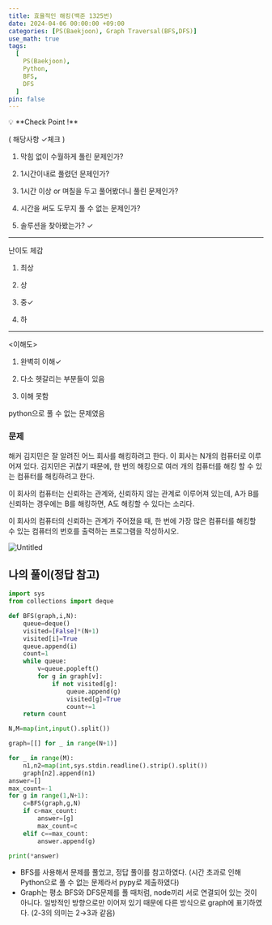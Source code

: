 ```yaml
---
title: 효율적인 해킹(백준 1325번)
date: 2024-04-06 00:00:00 +09:00
categories: [PS(Baekjoon), Graph Traversal(BFS,DFS)]
use_math: true
tags:
  [
    PS(Baekjoon),
    Python,
    BFS,
    DFS
  ]
pin: false
---
```


<aside>
💡 **Check Point !**

( 해당사항 ✓체크 )

1. 막힘 없이 수월하게 풀린 문제인가?

2. 1시간이내로 풀렸던 문제인가?

3. 1시간 이상 or 며칠을 두고 풀어봤더니 풀린 문제인가?

4. 시간을 써도 도무지 풀 수 없는 문제인가?

5. 솔루션을 찾아봤는가? ✓

---

난이도 체감

1. 최상

2. 상

3. 중✓

4. 하

---

<이해도>

1. 완벽히 이해✓

2. 다소 헷갈리는 부분들이 있음

3. 이해 못함

python으로 풀 수 없는 문제였음

</aside>

### 문제

해커 김지민은 잘 알려진 어느 회사를 해킹하려고 한다. 이 회사는 N개의 컴퓨터로 이루어져 있다. 김지민은 귀찮기 때문에, 한 번의 해킹으로 여러 개의 컴퓨터를 해킹 할 수 있는 컴퓨터를 해킹하려고 한다.

이 회사의 컴퓨터는 신뢰하는 관계와, 신뢰하지 않는 관계로 이루어져 있는데, A가 B를 신뢰하는 경우에는 B를 해킹하면, A도 해킹할 수 있다는 소리다.

이 회사의 컴퓨터의 신뢰하는 관계가 주어졌을 때, 한 번에 가장 많은 컴퓨터를 해킹할 수 있는 컴퓨터의 번호를 출력하는 프로그램을 작성하시오.

![Untitled](https://github.com/gihuni99/gihuni99.github.io/assets/90080065/4ee25163-0a9f-4678-9620-22df81ad20a7)

## 나의 풀이(정답 참고)

```python
import sys
from collections import deque

def BFS(graph,i,N):
    queue=deque()
    visited=[False]*(N+1)
    visited[i]=True
    queue.append(i)
    count=1
    while queue:
        v=queue.popleft()
        for g in graph[v]:
            if not visited[g]:
                queue.append(g)
                visited[g]=True
                count+=1
    return count

N,M=map(int,input().split())

graph=[[] for _ in range(N+1)]

for _ in range(M):
    n1,n2=map(int,sys.stdin.readline().strip().split())
    graph[n2].append(n1)
answer=[]
max_count=-1
for g in range(1,N+1):
    c=BFS(graph,g,N)
    if c>max_count:
        answer=[g]
        max_count=c
    elif c==max_count:
        answer.append(g)

print(*answer)
```

- BFS를 사용해서 문제를 풀었고, 정답 풀이를 참고하였다. (시간 초과로 인해 Python으로 풀 수 없는 문제라서 pypy로 제출하였다)
- Graph는 평소 BFS와 DFS문제를 풀 때처럼, node끼리 서로 연결되어 있는 것이 아니다. 일방적인 방향으로만 이어져 있기 때문에 다른 방식으로 graph에 표기하였다. (2-3의 의미는 2→3과 같음)